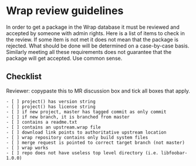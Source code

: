 # Wrap review guidelines

In order to get a package in the Wrap database it must be reviewed and accepted by someone with admin rights. Here is a list of items to check in the review. If some item is not met it does not mean that the package is rejected. What should be done will be determined on a case-by-case basis. Similarly meeting all these requirements does not guarantee that the package will get accepted. Use common sense.

## Checklist ##

Reviewer: copypaste this to MR discussion box and tick all boxes that apply.

    - [ ] project() has version string
    - [ ] project() has license string
    - [ ] if new project, master has tagged commit as only commit
    - [ ] if new branch, it is branched from master
    - [ ] contains a readme.txt
    - [ ] contains an upstream.wrap file
    - [ ] download link points to authoritative upstream location
    - [ ] wrap repository contains only build system files
    - [ ] merge request is pointed to correct target branch (not master)
    - [ ] wrap works
    - [ ] repo does not have useless top level directory (i.e. libfoobar-1.0.0)
